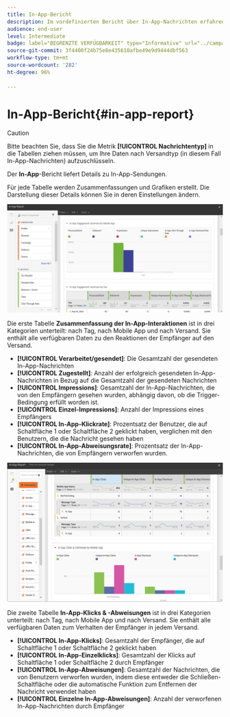 ```yaml
---
title: In-App-Bericht
description: Im vordefinierten Bericht über In-App-Nachrichten erfahren Sie über die Wirkung Ihrer In-App-Nachrichten.
audience: end-user
level: Intermediate
badge: label="BEGRENZTE VERFÜGBARKEIT" type="Informative" url="../campaign-standard-migration-home.md" tooltip="Auf Campaign Standard migrierte Benutzer beschränkt"
source-git-commit: 3f4400f24b75e8e435610afbe49e9d9444dbf563
workflow-type: tm+mt
source-wordcount: '282'
ht-degree: 96%

---
```


# In-App-Bericht{#in-app-report}

>[!CAUTION]
>
>Bitte beachten Sie, dass Sie die Metrik **[!UICONTROL Nachrichtentyp]** in die Tabellen ziehen müssen, um Ihre Daten nach Versandtyp (in diesem Fall In-App-Nachrichten) aufzuschlüsseln.

Der **In-App**-Bericht liefert Details zu In-App-Sendungen.

Für jede Tabelle werden Zusammenfassungen und Grafiken erstellt. Die Darstellung dieser Details können Sie in deren Einstellungen ändern.

![](assets/inapp_report.png)

Die erste Tabelle **Zusammenfassung der In-App-Interaktionen** ist in drei Kategorien unterteilt: nach Tag, nach Mobile App und nach Versand. Sie enthält alle verfügbaren Daten zu den Reaktionen der Empfänger auf den Versand.

* **[!UICONTROL Verarbeitet/gesendet]**: Die Gesamtzahl der gesendeten In-App-Nachrichten
* **[!UICONTROL Zugestellt]**: Anzahl der erfolgreich gesendeten In-App-Nachrichten in Bezug auf die Gesamtzahl der gesendeten Nachrichten
* **[!UICONTROL Impressions]**: Gesamtzahl der In-App-Nachrichten, die von den Empfängern gesehen wurden, abhängig davon, ob die Trigger-Bedingung erfüllt worden ist.
* **[!UICONTROL Einzel-Impressions]**: Anzahl der Impressions eines Empfängers
* **[!UICONTROL In-App-Klickrate]**: Prozentsatz der Benutzer, die auf Schaltfläche 1 oder Schaltfläche 2 geklickt haben, verglichen mit den Benutzern, die die Nachricht gesehen haben
* **[!UICONTROL In-App-Abweisungsrate]**: Prozentsatz der In-App-Nachrichten, die von Empfängern verworfen wurden.

![](assets/inapp_report_1.png)

Die zweite Tabelle **In-App-Klicks &amp; -Abweisungen** ist in drei Kategorien unterteilt: nach Tag, nach Mobile App und nach Versand. Sie enthält alle verfügbaren Daten zum Verhalten der Empfänger in jedem Versand.

* **[!UICONTROL In-App-Klicks]**: Gesamtzahl der Empfänger, die auf Schaltfläche 1 oder Schaltfläche 2 geklickt haben
* **[!UICONTROL In-App-Einzelklicks]**: Gesamtzahl der Klicks auf Schaltfläche 1 oder Schaltfläche 2 durch Empfänger
* **[!UICONTROL In-App-Abweisungen]**: Gesamtzahl der Nachrichten, die von Benutzern verworfen wurden, indem diese entweder die Schließen-Schaltfläche oder die automatische Funktion zum Entfernen der Nachricht verwendet haben
* **[!UICONTROL Einzelne In-App-Abweisungen]**: Anzahl der verworfenen In-App-Nachrichten durch Empfänger
